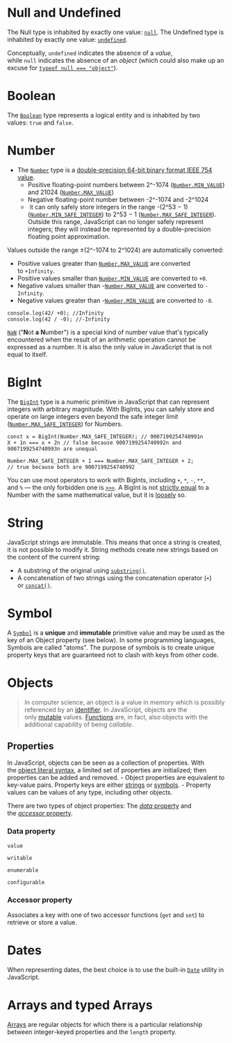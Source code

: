 # Null and Undefined
The Null type is inhabited by exactly one value: [`null`](https://developer.mozilla.org/en-US/docs/Web/JavaScript/Reference/Operators/null).
The Undefined type is inhabited by exactly one value: [`undefined`](https://developer.mozilla.org/en-US/docs/Web/JavaScript/Reference/Global_Objects/undefined).

Conceptually, `undefined` indicates the absence of a _value_, while `null` indicates the absence of an _object_ (which could also make up an excuse for [`typeof null === "object"`](https://developer.mozilla.org/en-US/docs/Web/JavaScript/Reference/Operators/typeof#typeof_null)).

# Boolean
The [`Boolean`](https://developer.mozilla.org/en-US/docs/Web/JavaScript/Reference/Global_Objects/Boolean) type represents a logical entity and is inhabited by two values: `true` and `false`.

# Number 
- The [`Number`](https://developer.mozilla.org/en-US/docs/Web/JavaScript/Reference/Global_Objects/Number) type is a [double-precision 64-bit binary format IEEE 754 value](https://developer.mozilla.org/en-US/docs/Web/JavaScript/Reference/Global_Objects/Number#number_encoding).
	- Positive floating-point numbers between 2^-1074 ([`Number.MIN_VALUE`](https://developer.mozilla.org/en-US/docs/Web/JavaScript/Reference/Global_Objects/Number/MIN_VALUE)) and 21024 ([`Number.MAX_VALUE`](https://developer.mozilla.org/en-US/docs/Web/JavaScript/Reference/Global_Objects/Number/MAX_VALUE))
	- Negative floating-point number between -2^-1074 and -2^1024
	-  it can only safely store integers in the range -(2^53 − 1) ([`Number.MIN_SAFE_INTEGER`](https://developer.mozilla.org/en-US/docs/Web/JavaScript/Reference/Global_Objects/Number/MIN_SAFE_INTEGER)) to 2^53 − 1 ([`Number.MAX_SAFE_INTEGER`](https://developer.mozilla.org/en-US/docs/Web/JavaScript/Reference/Global_Objects/Number/MAX_SAFE_INTEGER)). Outside this range, JavaScript can no longer safely represent integers; they will instead be represented by a double-precision floating point approximation.

Values outside the range ±(2^-1074 to 2^1024) are automatically converted:

-   Positive values greater than [`Number.MAX_VALUE`](https://developer.mozilla.org/en-US/docs/Web/JavaScript/Reference/Global_Objects/Number/MAX_VALUE) are converted to `+Infinity`.
-   Positive values smaller than [`Number.MIN_VALUE`](https://developer.mozilla.org/en-US/docs/Web/JavaScript/Reference/Global_Objects/Number/MIN_VALUE) are converted to `+0`.
-   Negative values smaller than -[`Number.MAX_VALUE`](https://developer.mozilla.org/en-US/docs/Web/JavaScript/Reference/Global_Objects/Number/MAX_VALUE) are converted to `-Infinity`.
-   Negative values greater than -[`Number.MIN_VALUE`](https://developer.mozilla.org/en-US/docs/Web/JavaScript/Reference/Global_Objects/Number/MIN_VALUE) are converted to `-0`.

```
console.log(42/ +0); //Infinity
console.log(42 / -0); //-Infinity
```
[`NaN`](https://developer.mozilla.org/en-US/docs/Web/JavaScript/Reference/Global_Objects/NaN) ("**N**ot **a** **N**umber") is a special kind of number value that's typically encountered when the result of an arithmetic operation cannot be expressed as a number. It is also the only value in JavaScript that is not equal to itself.

# BigInt
The [`BigInt`](https://developer.mozilla.org/en-US/docs/Web/JavaScript/Reference/Global_Objects/BigInt) type is a numeric primitive in JavaScript that can represent integers with arbitrary magnitude. With BigInts, you can safely store and operate on large integers even beyond the safe integer limit ([`Number.MAX_SAFE_INTEGER`](https://developer.mozilla.org/en-US/docs/Web/JavaScript/Reference/Global_Objects/Number/MAX_SAFE_INTEGER)) for Numbers.

```
const x = BigInt(Number.MAX_SAFE_INTEGER); // 9007199254740991n
X + 1n === x + 2n // false because 9007199254740992n and 9007199254740993n are unequal
```

```
Number.MAX_SAFE_INTEGER + 1 === Number.MAX_SAFE_INTEGER + 2; 
// true because both are 9007199254740992
```

You can use most operators to work with BigInts, including `+`, `*`, `-`, `**`, and `%` — the only forbidden one is [`>>>`](https://developer.mozilla.org/en-US/docs/Web/JavaScript/Reference/Operators/Unsigned_right_shift). A BigInt is not [strictly equal](https://developer.mozilla.org/en-US/docs/Web/JavaScript/Reference/Operators/Strict_equality) to a Number with the same mathematical value, but it is [loosely](https://developer.mozilla.org/en-US/docs/Web/JavaScript/Reference/Operators/Equality) so.

# String
JavaScript strings are immutable. This means that once a string is created, it is not possible to modify it. String methods create new strings based on the content of the current string:
- A substring of the original using [`substring()`](https://developer.mozilla.org/en-US/docs/Web/JavaScript/Reference/Global_Objects/String/substring).
- A concatenation of two strings using the concatenation operator (`+`) or [`concat()`](https://developer.mozilla.org/en-US/docs/Web/JavaScript/Reference/Global_Objects/String/concat).

# Symbol
A [`Symbol`](https://developer.mozilla.org/en-US/docs/Web/JavaScript/Reference/Global_Objects/Symbol) is a **unique** and **immutable** primitive value and may be used as the key of an Object property (see below). In some programming languages, Symbols are called "atoms". The purpose of symbols is to create unique property keys that are guaranteed not to clash with keys from other code.

# Objects
>In computer science, an object is a value in memory which is possibly referenced by an [identifier](https://developer.mozilla.org/en-US/docs/Glossary/Identifier). In JavaScript, objects are the only [mutable](https://developer.mozilla.org/en-US/docs/Glossary/Mutable) values. [Functions](https://developer.mozilla.org/en-US/docs/Web/JavaScript/Reference/Functions) are, in fact, also objects with the additional capability of being _callable_.

## Properties
In JavaScript, objects can be seen as a collection of properties. With the [object literal syntax](https://developer.mozilla.org/en-US/docs/Web/JavaScript/Guide/Grammar_and_types#object_literals), a limited set of properties are initialized; then properties can be added and removed. 
	- Object properties are equivalent to key-value pairs. Property keys are either [strings](https://developer.mozilla.org/en-US/docs/Web/JavaScript/Data_structures#string_type) or [symbols](https://developer.mozilla.org/en-US/docs/Web/JavaScript/Data_structures#symbol_type).
	- Property values can be values of any type, including other objects.

There are two types of object properties: The [_data_ property](https://developer.mozilla.org/en-US/docs/Web/JavaScript/Data_structures#data_property) and the [_accessor_ property](https://developer.mozilla.org/en-US/docs/Web/JavaScript/Data_structures#accessor_property).

### Data property
`value`

`writable`

`enumerable`

`configurable`

### Accessor property
Associates a key with one of two accessor functions (`get` and `set`) to retrieve or store a value.

# Dates
When representing dates, the best choice is to use the built-in [`Date`](https://developer.mozilla.org/en-US/docs/Web/JavaScript/Reference/Global_Objects/Date) utility in JavaScript.

# Arrays and typed Arrays
[Arrays](https://developer.mozilla.org/en-US/docs/Web/JavaScript/Reference/Global_Objects/Array) are regular objects for which there is a particular relationship between integer-keyed properties and the `length` property.